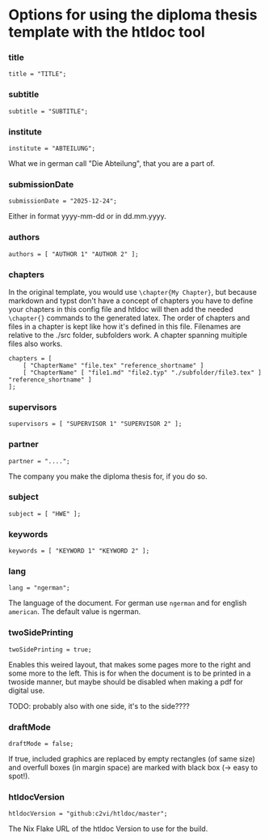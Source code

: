 
# Options for using the diploma thesis template with the htldoc tool

### title
```
title = "TITLE";
```

### subtitle
```
subtitle = "SUBTITLE";
```

### institute
```
institute = "ABTEILUNG";
```
What we in german call "Die Abteilung", that you are a part of.

### submissionDate
```
submissionDate = "2025-12-24";
```
Either in format yyyy-mm-dd or in dd.mm.yyyy.

### authors
```
authors = [ "AUTHOR 1" "AUTHOR 2" ];
```

### chapters
In the original template, you would use `\chapter{My Chapter}`, but because markdown and typst don't have a concept of chapters you have to define your chapters in this config file and htldoc will then add the needed `\chapter{}` commands to the generated latex. The order of chapters and files in a chapter is kept like how it's defined in this file. Filenames are relative to the ./src folder, subfolders work. A chapter spanning muitiple files also works.
```
chapters = [
    [ "ChapterName" "file.tex" "reference_shortname" ]
    [ "ChapterName" [ "file1.md" "file2.typ" "./subfolder/file3.tex" ] "reference_shortname" ]
];
```

### supervisors
```
supervisors = [ "SUPERVISOR 1" "SUPERVISOR 2" ];
```

### partner
```
partner = "....";
```
The company you make the diploma thesis for, if you do so.

### subject
```
subject = [ "HWE" ];
```

### keywords
```
keywords = [ "KEYWORD 1" "KEYWORD 2" ];
```

### lang
```
lang = "ngerman";
```
The language of the document. For german use `ngerman` and for english `american`. The default value is ngerman.

### twoSidePrinting
```
twoSidePrinting = true;
```
Enables this weired layout, that makes some pages more to the right and some more to the left. This is for when the document is to be printed in a twoside manner, but maybe should be disabled when making a pdf for digital use.

TODO: probably also with one side, it's to the side????


### draftMode
```
draftMode = false;
```
If true, included graphics are replaced by empty rectangles (of same size) and overfull boxes (in margin space) are marked with black box (-> easy to spot!).


### htldocVersion
```
htldocVersion = "github:c2vi/htldoc/master";
```
The Nix Flake URL of the htldoc Version to use for the build.




